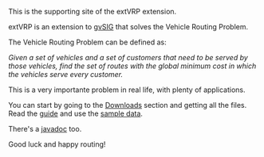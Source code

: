 This is the supporting site of the extVRP extension.

extVRP is an extension to [gvSIG](http://www.gvsig.org/web/) that solves the Vehicle Routing Problem.

The Vehicle Routing Problem can be defined as:

_Given a set of vehicles and a set of customers that need to be served by those vehicles, find the set of routes with the global minimum cost in which the vehicles serve every customer._

This is a very importante problem in real life, with plenty of applications.


You can start by going to the [Downloads](http://code.google.com/p/vrp-for-gvsig-network-extension/downloads/list) section and getting all the files.
Read the [guide](http://vrp-for-gvsig-network-extension.googlecode.com/files/extVRP_Documentation.pdf) and use the [sample data](http://vrp-for-gvsig-network-extension.googlecode.com/files/Sample_Data.zip).

There's a [javadoc](https://vrp-for-gvsig-network-extension.googlecode.com/svn-history/r26/trunk/extVRP/documentation/javadoc/index.html) too.

Good luck and happy routing!
